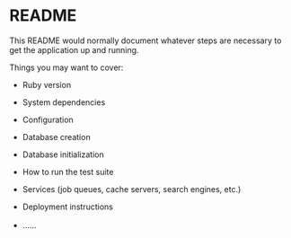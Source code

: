 # README 

This README would normally document whatever steps are necessary to get the
application up and running. 

Things you may want to cover: 
 
* Ruby version

* System dependencies

* Configuration 

* Database creation

* Database initialization

* How to run the test suite

* Services (job queues, cache servers, search engines, etc.)

* Deployment instructions
 
* ......
　
  
